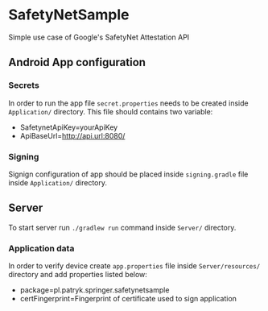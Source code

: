 # SafetyNetSample
Simple use case of Google's SafetyNet Attestation API

## Android App configuration

### Secrets
In order to run the app file `secret.properties` needs to be created inside `Application/` directory. This file should contains
two variable:
- SafetynetApiKey=yourApiKey
- ApiBaseUrl=http://api.url:8080/

### Signing
Signign configuration of app should be placed inside `signing.gradle` file inside `Application/` directory.

## Server
To start server run `./gradlew run` command inside `Server/` directory.

### Application data
In order to verify device create `app.properties` file inside `Server/resources/` directory and add properties listed below:
- package=pl.patryk.springer.safetynetsample
- certFingerprint=Fingerprint of certificate used to sign application
